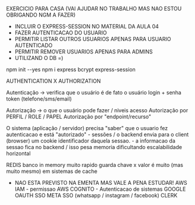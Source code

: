 EXERCICIO PARA CASA (VAI AJUDAR NO TRABALHO MAS NAO ESTOU OBRIGANDO NGM A FAZER)

- INCLUIR O EXPRESS-SESSION NO MATERIAL DA AULA 04
- FAZER AUTENTICACAO DO USUARIO
- PERMITIR LISTAR OUTROS USUARIOS APENAS PARA USUARIO AUTENTICADO
- PERMITIR REMOVER USUARIOS APENAS PARA ADMINS
- UTILIZAND O DB =)


npm init --yes
npm i express bcrypt express-session




AUTHENTICATION X AUTHORIZATION

Autenticação -> verifica que o usuário é de fato o usuário
    login + senha
    token (telefone/sms/email)

Autorização  -> o que o usuário pode fazer / niveis acesso
    Autorização por PERFIL / ROLE / PAPEL
    Autorização por "endpoint/recurso"


O sistema (aplicação / servidor) precisa "saber" que o usuario fez autenticacao e está "autorizado"
    - sessões / o backend envia para o client (browser) um cookie identificador daquela sessao. 
        - a informacao da sessao fica no backend / isso pesa memoria dificultando escalabilidade horizontal


REDIS
    banco in memory
    muito rapido
    guarda chave x valor
    é muito (mas muito mesmo) em sistemas de cache



- NAO ESTA PREVISTO NA EMENTA MAS VALE A PENA ESTUDAR!
AWS IAM  - permissao
AWS COGNITO - Autenticacao de sistemas
GOOGLE OAUTH SSO
META SSO (whatsapp / instagram / facebook)
CLERK
